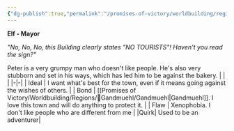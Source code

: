 ```yaml
---
{"dg-publish":true,"permalink":"/promises-of-victory/worldbuilding/regions/gandmuehl/peter-john/","title":"Peter John","noteIcon":"SideNPC","created":"2023-01-25T02:26:53.839+01:00","updated":"2023-04-10T21:45:33.588+02:00"}
---
```



**Elf - Mayor**

_"No, No, No, this Building clearly states "NO TOURISTS"! Haven't you read the sign?"_

Peter is a very grumpy man who doesn't like people. He's also very stubborn and set in his ways, which has led him to be against the bakery.
| | |
|-|-|
| Ideal | I want what's best for the town, even if it means going against the wishes of others. |
| Bond | [[Promises of Victory/Worldbuilding/Regions/🏰Gandmuehl/Gandmuehl\|Gandmuehl]]. I love this town and will do anything to protect it. |
| Flaw | Xenophobia. I don't like people who are different from me |
|Quirk| Used to be an adventurer|

